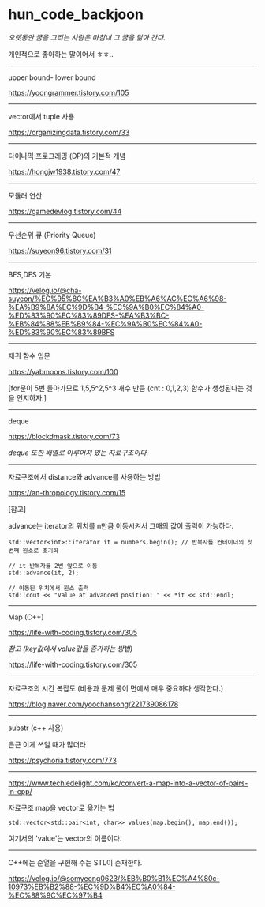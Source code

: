 # hun_code_backjoon

*오랫동안 꿈을 그리는 사람은 마침내 그 꿈을 닮아 간다.*

개인적으로 좋아하는 말이어서 ㅎㅎ..

-------------------------

upper bound- lower bound

https://yoongrammer.tistory.com/105

----------------------------
vector에서 tuple 사용

https://organizingdata.tistory.com/33

-------------------------------

다이나믹 프로그래밍 (DP)의 기본적 개념

https://hongjw1938.tistory.com/47

--------------------

모듈러 연산

https://gamedevlog.tistory.com/44

-----------------------------

우선순위 큐 (Priority Queue) 

https://suyeon96.tistory.com/31

------------------------------

BFS,DFS 기본

https://velog.io/@cha-suyeon/%EC%95%8C%EA%B3%A0%EB%A6%AC%EC%A6%98-%EA%B9%8A%EC%9D%B4-%EC%9A%B0%EC%84%A0-%ED%83%90%EC%83%89DFS-%EA%B3%BC-%EB%84%88%EB%B9%84-%EC%9A%B0%EC%84%A0-%ED%83%90%EC%83%89BFS

-----------------------------

재귀 함수 입문

https://yabmoons.tistory.com/100

[for문이 5번 돌아가므로 1,5,5^2,5^3 개수 만큼 (cnt : 0,1,2,3) 함수가 생성된다는 것을 인지하자.]


-------------------------------

deque 

https://blockdmask.tistory.com/73

*deque 또한 배열로 이루어져 있는 자료구조이다.*


---------------------------------

자료구조에서 distance와 advance를 사용하는 방법

https://an-thropology.tistory.com/15



[참고]



advance는 iterator의 위치를 n만큼 이동시켜서 그때의 값이 출력이 가능하다.

    std::vector<int>::iterator it = numbers.begin(); // 반복자를 컨테이너의 첫 번째 원소로 초기화

    // it 반복자를 2번 앞으로 이동
    std::advance(it, 2);
    
    // 이동된 위치에서 원소 출력
    std::cout << "Value at advanced position: " << *it << std::endl;



---------------------------------------

Map (C++)


https://life-with-coding.tistory.com/305

*참고 (key값에서 value값을 증가하는 방법)*

https://life-with-coding.tistory.com/305





-------------------------------------------

자료구조의 시간 복잡도 (비용과 문제 풀이 면에서 매우 중요하다 생각한다.)

https://blog.naver.com/yoochansong/221739086178




-----------------------------------

substr (c++ 사용)

은근 이게 쓰일 때가 많더라

https://psychoria.tistory.com/773

-----------------

https://www.techiedelight.com/ko/convert-a-map-into-a-vector-of-pairs-in-cpp/

자료구조 map을 vector로 옮기는 법 

    std::vector<std::pair<int, char>> values(map.begin(), map.end());

여기서의 'value'는 vector의 이름이다.


---------------------------------

C++에는 순열을 구현해 주는 STL이 존재한다.

https://velog.io/@somyeong0623/%EB%B0%B1%EC%A4%80c-10973%EB%B2%88-%EC%9D%B4%EC%A0%84-%EC%88%9C%EC%97%B4
